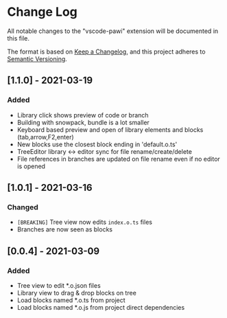 # Change Log

All notable changes to the "vscode-pawi" extension will be documented in this file.

The format is based on [Keep a
Changelog](https://keepachangelog.com/en/1.0.0/), and this project adheres to
[Semantic Versioning](https://semver.org/spec/v2.0.0.html).

## [1.1.0] - 2021-03-19

### Added

- Library click shows preview of code or branch
- Building with snowpack, bundle is a lot smaller
- Keyboard based preview and open of library elements and blocks (tab,arrow,F2,enter)
- New blocks use the closest block ending in 'default.o.ts'
- TreeEditor library <-> editor sync for file rename/create/delete
- File references in branches are updated on file rename even if no editor is
  opened

## [1.0.1] - 2021-03-16

### Changed

- `[BREAKING]` Tree view now edits `index.o.ts` files
- Branches are now seen as blocks

## [0.0.4] - 2021-03-09

### Added

- Tree view to edit \*.o.json files
- Library view to drag & drop blocks on tree
- Load blocks named \*.o.ts from project
- Load blocks named \*.o.js from project direct dependencies
